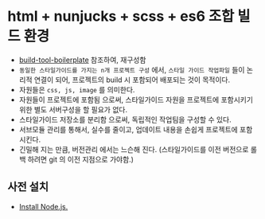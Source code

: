 # html + nunjucks + scss + es6 조합 빌드 환경

- [build-tool-boilerplate](https://github.com/cferdinandi/build-tool-boilerplate) 참조하여, 재구성함
- `동일한 스타일가이드를 가지는 n개 프로젝트 구성` 에서, `스타일 가이드 작업파일` 들이 논리적 연결이 되어, 프로젝트의 build 시 포함되어 배포되는 것이 목적이다.
- 자원들은 `css, js, image` 를 의미한다.
- 자원들이 프로젝트에 포함됨 으로써, 스타일가이드 자원을 프로젝트에 포함시키기 위한 별도 서버구성을 할 필요가 없다.
- 스타일가이드 저장소를 분리함 으로써, 독립적인 작업팀을 구성할 수 있다.
- 서브모듈 관리를 통해서, 실수를 줄이고, 업데이트 내용을 손쉽게 프로젝트에 포함시킨다.
- 긴밀해 지는 만큼, 버전관리 에서는 느슨해 진다. (스타일가이드를 이전 버전으로 롤백 하려면 git 의 이전 지점으로 가야함.) 

## 사전 설치

- [Install Node.js.](http://nodejs.org/)
